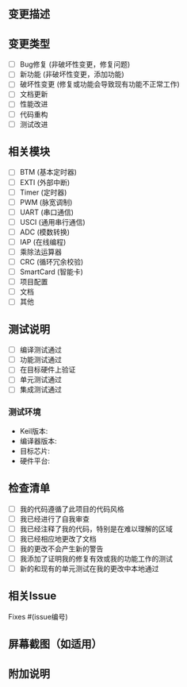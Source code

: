 ## 变更描述
<!-- 请简要描述这个PR的目的和内容 -->

## 变更类型
<!-- 请勾选适用的类型 -->
- [ ] Bug修复 (非破坏性变更，修复问题)
- [ ] 新功能 (非破坏性变更，添加功能)
- [ ] 破坏性变更 (修复或功能会导致现有功能不正常工作)
- [ ] 文档更新
- [ ] 性能改进
- [ ] 代码重构
- [ ] 测试改进

## 相关模块
<!-- 请勾选受影响的模块 -->
- [ ] BTM (基本定时器)
- [ ] EXTI (外部中断)
- [ ] Timer (定时器)
- [ ] PWM (脉宽调制)
- [ ] UART (串口通信)
- [ ] USCI (通用串行通信)
- [ ] ADC (模数转换)
- [ ] IAP (在线编程)
- [ ] 乘除法运算器
- [ ] CRC (循环冗余校验)
- [ ] SmartCard (智能卡)
- [ ] 项目配置
- [ ] 文档
- [ ] 其他

## 测试说明
<!-- 描述您如何测试了这些变更 -->
- [ ] 编译测试通过
- [ ] 功能测试通过
- [ ] 在目标硬件上验证
- [ ] 单元测试通过
- [ ] 集成测试通过

### 测试环境
- Keil版本: 
- 编译器版本: 
- 目标芯片: 
- 硬件平台: 

## 检查清单
<!-- 请确认已完成以下检查 -->
- [ ] 我的代码遵循了此项目的代码风格
- [ ] 我已经进行了自我审查
- [ ] 我已经注释了我的代码，特别是在难以理解的区域
- [ ] 我已经相应地更改了文档
- [ ] 我的更改不会产生新的警告
- [ ] 我添加了证明我的修复有效或我的功能工作的测试
- [ ] 新的和现有的单元测试在我的更改中本地通过

## 相关Issue
<!-- 请链接到相关的issue -->
Fixes #(issue编号)

## 屏幕截图（如适用）
<!-- 如果更改涉及UI或可视化输出，请添加屏幕截图 -->

## 附加说明
<!-- 添加任何其他关于此PR的说明 -->
